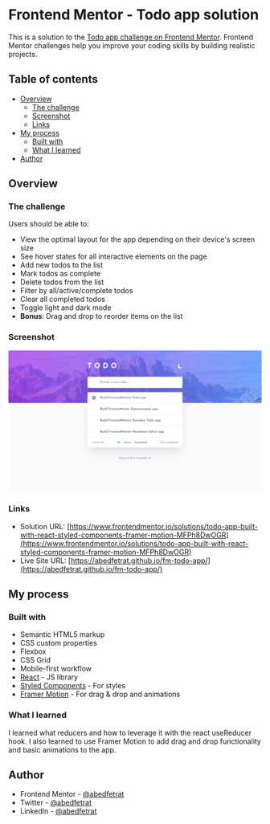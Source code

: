 # Frontend Mentor - Todo app solution

This is a solution to the [Todo app challenge on Frontend Mentor](https://www.frontendmentor.io/challenges/todo-app-Su1_KokOW). Frontend Mentor challenges help you improve your coding skills by building realistic projects. 

## Table of contents

- [Overview](#overview)
  - [The challenge](#the-challenge)
  - [Screenshot](#screenshot)
  - [Links](#links)
- [My process](#my-process)
  - [Built with](#built-with)
  - [What I learned](#what-i-learned)
- [Author](#author)

## Overview

### The challenge

Users should be able to:

- View the optimal layout for the app depending on their device's screen size
- See hover states for all interactive elements on the page
- Add new todos to the list
- Mark todos as complete
- Delete todos from the list
- Filter by all/active/complete todos
- Clear all completed todos
- Toggle light and dark mode
- **Bonus**: Drag and drop to reorder items on the list

### Screenshot

![](screenshot.png)

### Links

- Solution URL: [https://www.frontendmentor.io/solutions/todo-app-built-with-react-styled-components-framer-motion-MFPh8DwOGR](https://www.frontendmentor.io/solutions/todo-app-built-with-react-styled-components-framer-motion-MFPh8DwOGR)
- Live Site URL: [https://abedfetrat.github.io/fm-todo-app/](https://abedfetrat.github.io/fm-todo-app/)

## My process

### Built with

- Semantic HTML5 markup
- CSS custom properties
- Flexbox
- CSS Grid
- Mobile-first workflow
- [React](https://reactjs.org/) - JS library
- [Styled Components](https://styled-components.com/) - For styles
- [Framer Motion](https://www.framer.com/motion/) - For drag & drop and animations

### What I learned
I learned what reducers and how to leverage it with the react useReducer hook. 
I also learned to use Framer Motion to add drag and drop functionality and basic animations to the app. 

## Author

- Frontend Mentor - [@abedfetrat](https://www.frontendmentor.io/profile/abedfetrat)
- Twitter - [@abedfetrat](https://www.twitter.com/abedfetrat)
- LinkedIn - [@abedfetrat](https://www.linkedin.com/in/abedfetrat)
